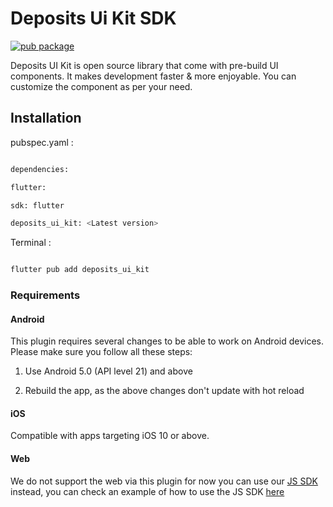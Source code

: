 # Deposits Ui Kit SDK

[![pub package](https://img.shields.io/pub/v/flutter_stripe.svg)](https://pub.dev/packages/deposits_oneclick_checkout)

 Deposits UI Kit is open source library that come with pre-build UI components. It makes development faster & more enjoyable. You can customize the component as per your need.

## Installation

pubspec.yaml :

```sh

dependencies:

flutter:

sdk: flutter

deposits_ui_kit: <Latest version>

```

Terminal :

```sh

flutter pub add deposits_ui_kit

```

### Requirements

#### Android

This plugin requires several changes to be able to work on Android devices. Please make sure you follow all these steps:

1. Use Android 5.0 (API level 21) and above

2. Rebuild the app, as the above changes don't update with hot reload

#### iOS

Compatible with apps targeting iOS 10 or above.

#### Web

We do not support the web via this plugin for now you can use our [JS SDK](https://api.deposits.dev/sdk/checkout.js) instead, you can check an example of how to use the JS SDK [here](https://api.deposits.dev/example/checkout)
